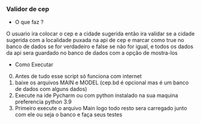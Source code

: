 ###  Validor de cep 

- O que faz ? 

O usuario ira colocar o cep e a cidade sugerida então ira validar se a cidade sugerida com a localidade puxada na api de cep e marcar como true no banco de dados se for verdadeiro e false se não for igual, e todos os dados da api sera guardado no banco de dados com a opção de mostra-los 

- Como Executar
0. Antes de tudo esse script só funciona com internet  
1. baixe os arquivos MAIN e MODEL (cep.bd é opcional mas é um banco de dados com alguns dados)
2. Execute na ide Pycharm ou com python instalado na sua maquina preferencia python 3.9
3. Primeiro execute o arquivo Main logo todo resto sera carregado junto com ele ou seja o banco e faça seus testes  
